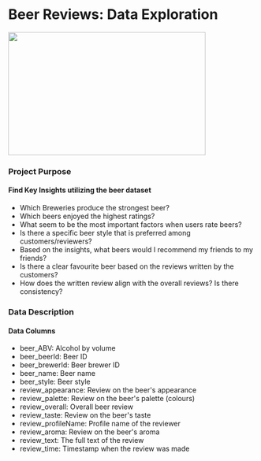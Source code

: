 # Beer Reviews: Data Exploration

<img src = "https://media.giphy.com/media/t2sKa4JKNW9DawxAYi/giphy.gif" width = "400" height = "250"/>

### Project Purpose

#### Find Key Insights utilizing the beer dataset

+ Which Breweries produce the strongest beer?
+ Which beers enjoyed the highest ratings?
+ What seem to be the most important factors when users rate beers?
+ Is there a specific beer style that is preferred among customers/reviewers?
+ Based on the insights, what beers would I recommend my friends to my friends?
+ Is there a clear favourite beer based on the reviews written by the customers?
+ How does the written review align with the overall reviews? Is there consistency?

### Data Description

#### Data Columns

+ beer_ABV: Alcohol by volume
+ beer_beerId: Beer ID
+ beer_brewerId: Beer brewer ID
+ beer_name: Beer name
+ beer_style: Beer style
+ review_appearance: Review on the beer's appearance
+ review_palette: Review on the beer's palette (colours)
+ review_overall: Overall beer review
+ review_taste: Review on the beer's taste
+ review_profileName: Profile name of the reviewer
+ review_aroma: Review on the beer's aroma
+ review_text: The full text of the review
+ review_time: Timestamp when the review was made

